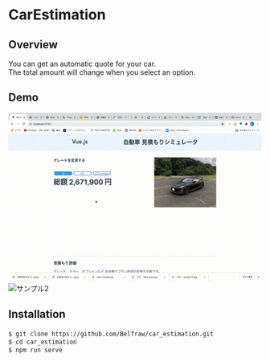 # CarEstimation  

## Overview  
You can get an automatic quote for your car.  
The total amount will change when you select an option.  

## Demo  
![サンプル](car.gif)
![サンプル2](car.gif2)
## Installation  
```
$ git clone https://github.com/Belfraw/car_estimation.git
$ cd car_estimation
$ npm run serve
```

